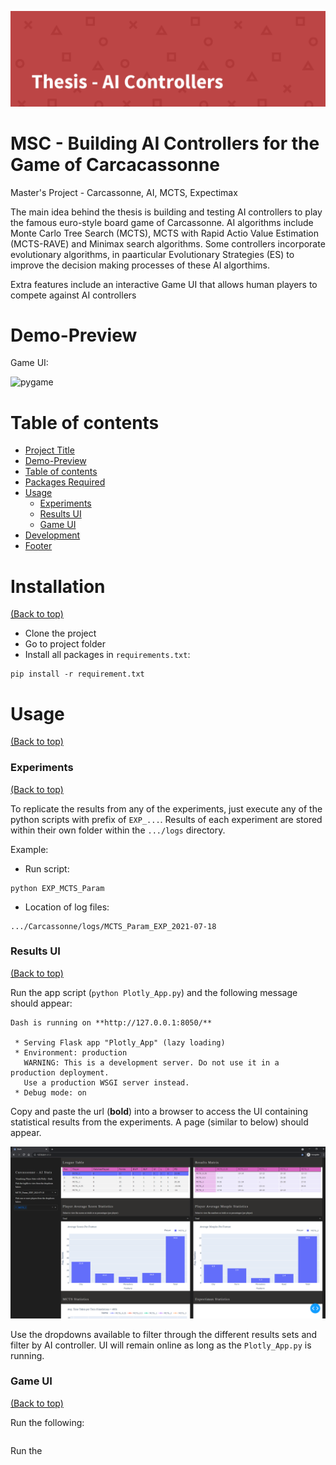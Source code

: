 <!-- Add banner here -->
![Banner](https://github.com/chiefSim/MSc_Carcassonne_AI/blob/main/readme-editor/banner.png)

# MSC - Building AI Controllers for the Game of Carcacassonne
Master's Project - Carcassonne, AI, MCTS, Expectimax

<!-- Add buttons here -->

<!-- Describe your project in brief -->

The main idea behind the thesis is building and testing AI controllers to play the famous euro-style board game of Carcassonne. AI algorithms include Monte Carlo Tree Search (MCTS), MCTS with Rapid Actio Value Estimation (MCTS-RAVE) and Minimax search algorithms. Some controllers incorporate evolutionary algorithms, in paarticular Evolutionary Strategies (ES) to improve the decision making processes of these AI algorthims.

Extra features include an interactive Game UI that allows human players to compete against AI controllers


# Demo-Preview

<!-- Add a demo for your project -->

<!-- After you have written about your project, it is a good idea to have a demo/preview(**video/gif/screenshots** are good options) of your project so that people can know what to expect in your project. You could also add the demo in the previous section with the product description. -->
Game UI:

<!-- [menu](https://github.com/chiefSim/MSc_Carcassonne_AI/blob/main/readme-editor/menu.gif) -->
![pygame](https://github.com/chiefSim/MSc_Carcassonne_AI/blob/main/readme-editor/pygame.gif)


# Table of contents

- [Project Title](#project-title)
- [Demo-Preview](#demo-preview)
- [Table of contents](#table-of-contents)
- [Packages Required](#packages-required)
- [Usage](#usage)
    - [Experiments](#experiments)
    - [Results UI](#results-ui)
    - [Game UI](#game-ui)
- [Development](#development)
- [Footer](#footer)

# Installation
[(Back to top)](#table-of-contents)

* Clone the project
* Go to project folder
* Install all packages in `requirements.txt`:

```
pip install -r requirement.txt
```


# Usage
[(Back to top)](#table-of-contents)


### Experiments
[(Back to top)](#table-of-contents)

To replicate the results from any of the experiments, just execute any of the python scripts with prefix of `EXP_...`. Results of each experiment are stored within their own folder within the `.../logs` directory.

Example:

* Run script:

```
python EXP_MCTS_Param
```
* Location of log files:

```
.../Carcassonne/logs/MCTS_Param_EXP_2021-07-18
```

### Results UI
[(Back to top)](#table-of-contents)

Run the app script (`python Plotly_App.py`) and the following message should appear:

```
Dash is running on **http://127.0.0.1:8050/**

 * Serving Flask app "Plotly_App" (lazy loading)
 * Environment: production
   WARNING: This is a development server. Do not use it in a production deployment.
   Use a production WSGI server instead.
 * Debug mode: on
```

Copy and paste the url (**bold**) into a browser to access the UI containing statistical results from the experiments. A page (similar to below) should appear.

![results_ui](https://github.com/chiefSim/MSc_Carcassonne_AI/blob/main/readme-editor/results_ui.PNG)

Use the dropdowns available to filter through the different results sets and filter by AI controller. UI will remain online as long as the `Plotly_App.py` is running.


### Game UI
[(Back to top)](#table-of-contents)

Run the following:

```

```

Run the 

